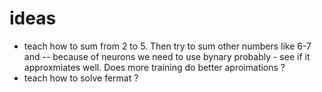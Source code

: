 # ideas
 * teach how to sum from 2 to 5. Then try to sum other numbers like 6-7 and  -- because of neurons we need to use bynary probably - see if it approxmiates well. Does more training do better aproimations ? 
 * teach how to solve fermat ?